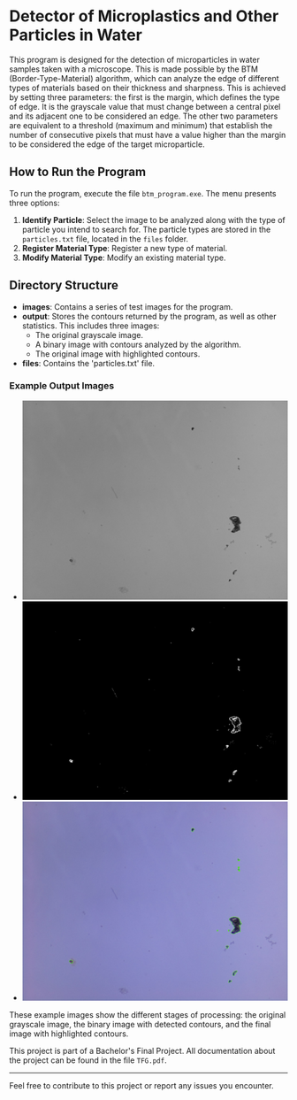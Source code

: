 # Detector of Microplastics and Other Particles in Water

This program is designed for the detection of microparticles in water samples taken with a microscope. This is made possible by the BTM (Border-Type-Material) algorithm, which can analyze the edge of different types of materials based on their thickness and sharpness. This is achieved by setting three parameters: the first is the margin, which defines the type of edge. It is the grayscale value that must change between a central pixel and its adjacent one to be considered an edge. The other two parameters are equivalent to a threshold (maximum and minimum) that establish the number of consecutive pixels that must have a value higher than the margin to be considered the edge of the target microparticle.

## How to Run the Program

To run the program, execute the file `btm_program.exe`. The menu presents three options:

1. **Identify Particle**: Select the image to be analyzed along with the type of particle you intend to search for. The particle types are stored in the `particles.txt` file, located in the `files` folder.
2. **Register Material Type**: Register a new type of material.
3. **Modify Material Type**: Modify an existing material type.

## Directory Structure

- **images**: Contains a series of test images for the program.
- **output**: Stores the contours returned by the program, as well as other statistics. This includes three images:
  - The original grayscale image.
  - A binary image with contours analyzed by the algorithm.
  - The original image with highlighted contours.
- **files**: Contains the 'particles.txt' file.

### Example Output Images

- ![Original Grayscale Image](output/gray.jpg)
- ![Binary Image with Contours](output/result.jpg)
- ![Original Image with Highlighted Contours](output/contours.jpg)

These example images show the different stages of processing: the original grayscale image, the binary image with detected contours, and the final image with highlighted contours.

This project is part of a Bachelor's Final Project. All documentation about the project can be found in the file `TFG.pdf`.

---

Feel free to contribute to this project or report any issues you encounter.
